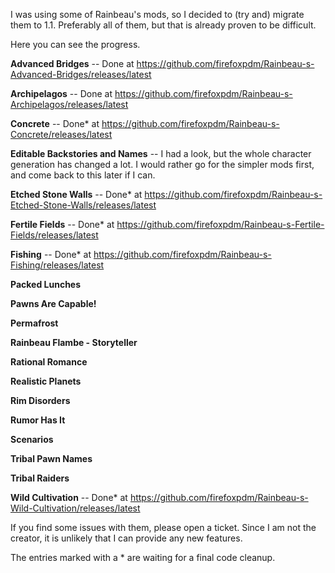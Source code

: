 I was using some of Rainbeau's mods, so I decided to (try and) migrate them to 1.1. Preferably all of them, but that is already proven to be difficult.

Here you can see the progress.

**Advanced Bridges** -- Done at https://github.com/firefoxpdm/Rainbeau-s-Advanced-Bridges/releases/latest

**Archipelagos** -- Done at https://github.com/firefoxpdm/Rainbeau-s-Archipelagos/releases/latest

**Concrete** -- Done* at https://github.com/firefoxpdm/Rainbeau-s-Concrete/releases/latest

**Editable Backstories and Names** -- I had a look, but the whole character generation has changed a lot. I would rather go for the simpler mods first, and come back to this later if I can.

**Etched Stone Walls** -- Done* at https://github.com/firefoxpdm/Rainbeau-s-Etched-Stone-Walls/releases/latest

**Fertile Fields** -- Done* at https://github.com/firefoxpdm/Rainbeau-s-Fertile-Fields/releases/latest

**Fishing** -- Done* at https://github.com/firefoxpdm/Rainbeau-s-Fishing/releases/latest

**Packed Lunches**

**Pawns Are Capable!**

**Permafrost**

**Rainbeau Flambe - Storyteller**

**Rational Romance**

**Realistic Planets**

**Rim Disorders**

**Rumor Has It**

**Scenarios**

**Tribal Pawn Names**

**Tribal Raiders**

**Wild Cultivation** -- Done* at https://github.com/firefoxpdm/Rainbeau-s-Wild-Cultivation/releases/latest

If you find some issues with them, please open a ticket. Since I am not the creator, it is unlikely that I can provide any new features.

The entries marked with a * are waiting for a final code cleanup.
